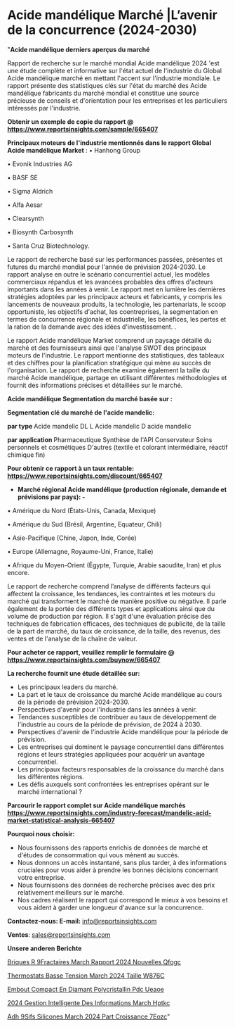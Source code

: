 # Acide mandélique Marché |L’avenir de la concurrence (2024-2030)

"<strong>Acide mandélique derniers aperçus du marché</strong>

Rapport de recherche sur le marché mondial Acide mandélique 2024 'est une étude complète et informative sur l'état actuel de l'industrie du Global Acide mandélique marché en mettant l'accent sur l'industrie mondiale. Le rapport présente des statistiques clés sur l'état du marché des Acide mandélique fabricants du marché mondial et constitue une source précieuse de conseils et d'orientation pour les entreprises et les particuliers intéressés par l'industrie.

<strong>Obtenir un exemple de copie du rapport @ <a href=https://www.reportsinsights.com/sample/665407>https://www.reportsinsights.com/sample/665407</a></strong>

<strong>Principaux moteurs de l'industrie mentionnés dans le rapport Global Acide mandélique Market</strong> :
• Hanhong Group

• Evonik Industries AG

• BASF SE

• Sigma Aldrich

• Alfa Aesar

• Clearsynth

• Biosynth Carbosynth

• Santa Cruz Biotechnology.

Le rapport de recherche basé sur les performances passées, présentes et futures du marché mondial pour l'année de prévision 2024-2030. Le rapport analyse en outre le scénario concurrentiel actuel, les modèles commerciaux répandus et les avancées probables des offres d'acteurs importants dans les années à venir. Le rapport met en lumière les dernières stratégies adoptées par les principaux acteurs et fabricants, y compris les lancements de nouveaux produits, la technologie, les partenariats, le scoop opportuniste, les objectifs d'achat, les coentreprises, la segmentation en termes de concurrence régionale et industrielle, les bénéfices, les pertes et la ration de la demande avec des idées d'investissement. .

Le rapport Acide mandélique Market comprend un paysage détaillé du marché et des fournisseurs ainsi que l'analyse SWOT des principaux moteurs de l'industrie. Le rapport mentionne des statistiques, des tableaux et des chiffres pour la planification stratégique qui mène au succès de l'organisation. Le rapport de recherche examine également la taille du marché Acide mandélique, partage en utilisant différentes méthodologies et fournit des informations précises et détaillées sur le marché.

<strong>Acide mandélique Segmentation du marché basée sur :</strong>

<strong> Segmentation clé du marché de l'acide mandelic: </strong>

<strong> par type </strong>
Acide mandelic DL
L Acide mandelic
D acide mandelic

<strong> par application </strong>
Pharmaceutique
Synthèse de l'API
Conservateur
Soins personnels et cosmétiques
D'autres (textile et colorant intermédiaire, réactif chimique fin)

<strong>Pour obtenir ce rapport à un taux rentable: <a href=https://www.reportsinsights.com/discount/665407>https://www.reportsinsights.com/discount/665407</a></strong>
<ul>
  <li><strong>Marché régional Acide mandélique (production régionale, demande et prévisions par pays): -</strong></li>
</ul>
• Amérique du Nord (États-Unis, Canada, Mexique)

• Amérique du Sud (Brésil, Argentine, Equateur, Chili)

• Asie-Pacifique (Chine, Japon, Inde, Corée)

• Europe (Allemagne, Royaume-Uni, France, Italie)

• Afrique du Moyen-Orient (Égypte, Turquie, Arabie saoudite, Iran) et plus encore.

Le rapport de recherche comprend l’analyse de différents facteurs qui affectent la croissance, les tendances, les contraintes et les moteurs du marché qui transforment le marché de manière positive ou négative. Il parle également de la portée des différents types et applications ainsi que du volume de production par région. Il s'agit d'une évaluation précise des techniques de fabrication efficaces, des techniques de publicité, de la taille de la part de marché, du taux de croissance, de la taille, des revenus, des ventes et de l'analyse de la chaîne de valeur.

<strong>Pour acheter ce rapport, veuillez remplir le formulaire @   <a href=https://www.reportsinsights.com/buynow/665407>https://www.reportsinsights.com/buynow/665407</a></strong>

<strong>La recherche fournit une étude détaillée sur:</strong>
<ul>
  <li>Les principaux leaders du marché.</li>
  <li>La part et le taux de croissance du marché Acide mandélique au cours de la période de prévision 2024-2030.</li>
  <li>Perspectives d'avenir pour l'industrie dans les années à venir.</li>
  <li>Tendances susceptibles de contribuer au taux de développement de l'industrie au cours de la période de prévision, de 2024 à 2030.</li>
  <li>Perspectives d'avenir de l'industrie Acide mandélique pour la période de prévision.</li>
  <li>Les entreprises qui dominent le paysage concurrentiel dans différentes régions et leurs stratégies appliquées pour acquérir un avantage concurrentiel.</li>
  <li>Les principaux facteurs responsables de la croissance du marché dans les différentes régions.</li>
  <li>Les défis auxquels sont confrontées les entreprises opérant sur le marché international ?</li>
</ul>

<strong>Parcourir le rapport complet sur Acide mandélique marchés <a href=https://www.reportsinsights.com/industry-forecast/mandelic-acid-market-statistical-analysis-665407>https://www.reportsinsights.com/industry-forecast/mandelic-acid-market-statistical-analysis-665407</a></strong>

<strong>Pourquoi nous choisir:</strong>
<ul>
  <li>Nous fournissons des rapports enrichis de données de marché et d'études de consommation qui vous mènent au succès.</li>
  <li>Nous donnons un accès instantané, sans plus tarder, à des informations cruciales pour vous aider à prendre les bonnes décisions concernant votre entreprise.</li>
  <li>Nous fournissons des données de recherche précises avec des prix relativement meilleurs sur le marché.</li>
  <li>Nos cadres réalisent le rapport qui correspond le mieux à vos besoins et vous aident à garder une longueur d'avance sur la concurrence.</li>
</ul>
<strong>Contactez-nous:
</strong><strong>E-mail:</strong> <a href=mailto:info@reportsinsights.com>info@reportsinsights.com</a>

<strong>Ventes</strong>: <a href=mailto:sales@reportsinsights.com>sales@reportsinsights.com</a>

<strong>Unsere anderen Berichte</strong>

<a href=https://www.linkedin.com/pulse/briques-r%C3%A9fractaires-march%C3%A9-rapport-2024-nouvelles-qfogc/>Briques R 9Fractaires March Rapport 2024 Nouvelles Qfogc</a>

<a href=https://www.linkedin.com/pulse/thermostats-basse-tension-march%C3%A9-2024-taille-w876c/>Thermostats Basse Tension March 2024 Taille W876C</a>

<a href=https://www.linkedin.com/pulse/embout-compact-en-diamant-polycristallin-pdc-ueaoe/>Embout Compact En Diamant Polycristallin Pdc Ueaoe</a>

<a href=https://www.linkedin.com/pulse/2024-gestion-intelligente-des-informations-march%C3%A9-hptkc/>2024 Gestion Intelligente Des Informations March Hptkc</a>

<a href=https://www.linkedin.com/pulse/adh%C3%A9sifs-silicones-march%C3%A9-2024-part-croissance-7eozc/>Adh 9Sifs Silicones March 2024 Part Croissance 7Eozc</a>"
